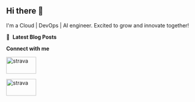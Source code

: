 ## Hi there 👋
I'm a Cloud | DevOps | AI engineer. Excited to grow and innovate together!


📕 &nbsp;**Latest Blog Posts**
<!-- BLOG-POST-LIST:START -->

<!-- BLOG-POST-LIST:END -->

**Connect with me**
<p align="left">
<a href="https://www.strava.com/athletes/134432401" target="blank">
<img align="center" src="https://www.vectorlogo.zone/logos/strava/strava-ar21.svg" alt="strava" height="45" width="80" />
</a>
</p>
<p align="left">
<a href="https://www.linkedin.com/in/radekpadrta/" target="blank">
<img align="center" src="https://www.vectorlogo.zone/logos/linkedin/linkedin-ar21.svg" alt="strava" height="45" width="80" />
</a>
</p>



